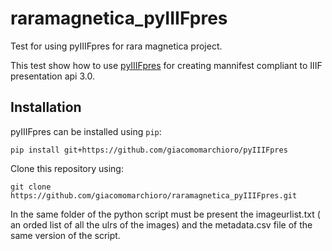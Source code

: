 # raramagnetica_pyIIIFpres

Test for using pyIIIFpres for rara magnetica project.

This test show how to use [pyIIIFpres](https://github.com/giacomomarchioro/pyIIIFpres) for creating mannifest compliant to IIIF presentation api 3.0.


## Installation
pyIIIFpres can be installed using `pip`:

    pip install git+https://github.com/giacomomarchioro/pyIIIFpres

Clone this repository using: 

    git clone https://github.com/giacomomarchioro/raramagnetica_pyIIIFpres.git
    
In the same folder of the python script must be present the imageurlist.txt ( an orded list of all the ulrs of the images) and the metadata.csv file of the same version of the script. 
